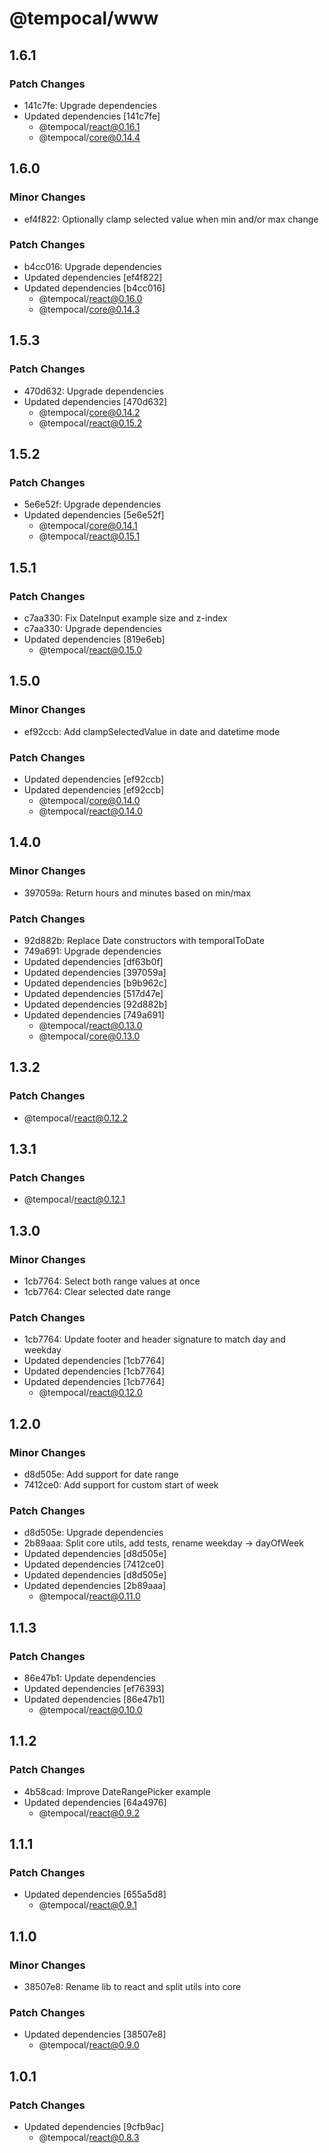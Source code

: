# @tempocal/www

## 1.6.1

### Patch Changes

- 141c7fe: Upgrade dependencies
- Updated dependencies [141c7fe]
  - @tempocal/react@0.16.1
  - @tempocal/core@0.14.4

## 1.6.0

### Minor Changes

- ef4f822: Optionally clamp selected value when min and/or max change

### Patch Changes

- b4cc016: Upgrade dependencies
- Updated dependencies [ef4f822]
- Updated dependencies [b4cc016]
  - @tempocal/react@0.16.0
  - @tempocal/core@0.14.3

## 1.5.3

### Patch Changes

- 470d632: Upgrade dependencies
- Updated dependencies [470d632]
  - @tempocal/core@0.14.2
  - @tempocal/react@0.15.2

## 1.5.2

### Patch Changes

- 5e6e52f: Upgrade dependencies
- Updated dependencies [5e6e52f]
  - @tempocal/core@0.14.1
  - @tempocal/react@0.15.1

## 1.5.1

### Patch Changes

- c7aa330: Fix DateInput example size and z-index
- c7aa330: Upgrade dependencies
- Updated dependencies [819e6eb]
  - @tempocal/react@0.15.0

## 1.5.0

### Minor Changes

- ef92ccb: Add clampSelectedValue in date and datetime mode

### Patch Changes

- Updated dependencies [ef92ccb]
- Updated dependencies [ef92ccb]
  - @tempocal/core@0.14.0
  - @tempocal/react@0.14.0

## 1.4.0

### Minor Changes

- 397059a: Return hours and minutes based on min/max

### Patch Changes

- 92d882b: Replace Date constructors with temporalToDate
- 749a691: Upgrade dependencies
- Updated dependencies [df63b0f]
- Updated dependencies [397059a]
- Updated dependencies [b9b962c]
- Updated dependencies [517d47e]
- Updated dependencies [92d882b]
- Updated dependencies [749a691]
  - @tempocal/react@0.13.0
  - @tempocal/core@0.13.0

## 1.3.2

### Patch Changes

- @tempocal/react@0.12.2

## 1.3.1

### Patch Changes

- @tempocal/react@0.12.1

## 1.3.0

### Minor Changes

- 1cb7764: Select both range values at once
- 1cb7764: Clear selected date range

### Patch Changes

- 1cb7764: Update footer and header signature to match day and weekday
- Updated dependencies [1cb7764]
- Updated dependencies [1cb7764]
- Updated dependencies [1cb7764]
  - @tempocal/react@0.12.0

## 1.2.0

### Minor Changes

- d8d505e: Add support for date range
- 7412ce0: Add support for custom start of week

### Patch Changes

- d8d505e: Upgrade dependencies
- 2b89aaa: Split core utils, add tests, rename weekday -> dayOfWeek
- Updated dependencies [d8d505e]
- Updated dependencies [7412ce0]
- Updated dependencies [d8d505e]
- Updated dependencies [2b89aaa]
  - @tempocal/react@0.11.0

## 1.1.3

### Patch Changes

- 86e47b1: Update dependencies
- Updated dependencies [ef76393]
- Updated dependencies [86e47b1]
  - @tempocal/react@0.10.0

## 1.1.2

### Patch Changes

- 4b58cad: Improve DateRangePicker example
- Updated dependencies [64a4976]
  - @tempocal/react@0.9.2

## 1.1.1

### Patch Changes

- Updated dependencies [655a5d8]
  - @tempocal/react@0.9.1

## 1.1.0

### Minor Changes

- 38507e8: Rename lib to react and split utils into core

### Patch Changes

- Updated dependencies [38507e8]
  - @tempocal/react@0.9.0

## 1.0.1

### Patch Changes

- Updated dependencies [9cfb9ac]
  - @tempocal/react@0.8.3
